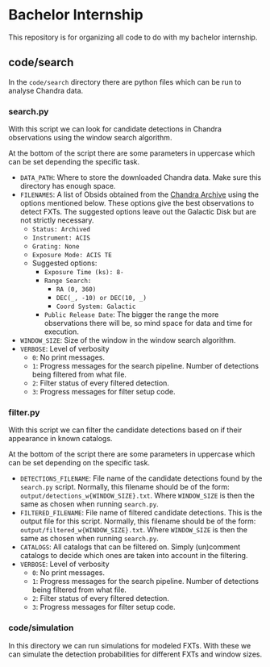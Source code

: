 # Bachelor Internship
This repository is for organizing all code to do with my bachelor internship.

## code/search
In the `code/search` directory there are python files which can be run to analyse Chandra data.

### search.py

With this script we can look for candidate detections in Chandra observations using the window search algorithm. 

At the bottom of the script there are some parameters in uppercase which can be set depending the specific task.

- `DATA_PATH`: Where to store the downloaded Chandra data. Make sure this directory has enough space.
- `FILENAMES`: A list of Obsids obtained from the [Chandra Archive](https://cda.harvard.edu/chaser/mainEntry) using the options mentioned below. These options give the best observations to detect FXTs. The suggested options leave out the Galactic Disk but are not strictly necessary.
  - `Status: Archived`
  - `Instrument: ACIS`
  - `Grating: None`
  - `Exposure Mode: ACIS TE`
  - Suggested options:
    - `Exposure Time (ks): 8-`
    - `Range Search:`
      - `RA (0, 360)`
      - `DEC(_, -10) or DEC(10, _)`
      - `Coord System: Galactic`
    - `Public Release Date`: The bigger the range the more observations there will be, so mind space for data and time for execution.
- `WINDOW_SIZE`: Size of the window in the window search algorithm.
- `VERBOSE`: Level of verbosity
  - `0`: No print messages.
  - `1`: Progress messages for the search pipeline. Number of detections being filtered from what file.
  - `2`: Filter status of every filtered detection.
  - `3`: Progress messages for filter setup code.

### filter.py

With this script we can filter the candidate detections based on if their appearance in known catalogs.

At the bottom of the script there are some parameters in uppercase which can be set depending on the specific task.

- `DETECTIONS_FILENAME`: File name of the candidate detections found by the `search.py` script. Normally, this filename should be of the form: `output/detections_w{WINDOW_SIZE}.txt`. Where `WINDOW_SIZE` is then the same as chosen when running `search.py`.
- `FILTERED_FILENAME`: File name of filtered candidate detections. This is the output file for this script. Normally, this filename should be of the form: `output/filtered_w{WINDOW_SIZE}.txt`. Where `WINDOW_SIZE` is then the same as chosen when running `search.py`.
- `CATALOGS`: All catalogs that can be filtered on. Simply (un)comment catalogs to decide which ones are taken into account in the filtering.
- `VERBOSE`: Level of verbosity
  - `0`: No print messages.
  - `1`: Progress messages for the search pipeline. Number of detections being filtered from what file.
  - `2`: Filter status of every filtered detection.
  - `3`: Progress messages for filter setup code.

### code/simulation
In this directory we can run simulations for modeled FXTs. With these we can simulate the detection probabilities for different FXTs and window sizes.